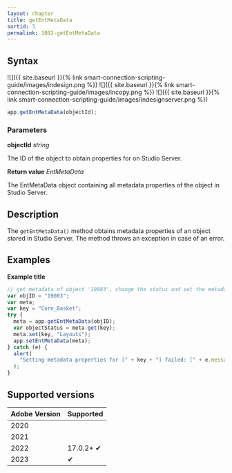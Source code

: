```yaml
---
layout: chapter
title: getEntMetaData
sortid: 3
permalink: 1082-getEntMetaData
---
```


## Syntax

![]({{ site.baseurl }}{% link smart-connection-scripting-guide/images/indesign.png %}) ![]({{ site.baseurl }}{% link smart-connection-scripting-guide/images/incopy.png %}) ![]({{ site.baseurl }}{% link smart-connection-scripting-guide/images/indesignserver.png %})

```javascript
app.getEntMetaData(objectId);
```

### Parameters

**objectId** _string_

The ID of the object to obtain properties for on Studio Server.

**Return value** _EntMetaData_

The EntMetaData object containing all metadata properties of the object in Studio Server.

## Description

The `getEntMetaData()` method obtains metadata properties of an object stored in Studio Server. The method throws an exception in case of an error.

## Examples

**Example title**

```javascript
// get metadata of object '19083', change the status and set the metadata on the server object.
var objID = "19083";
var meta;
var key = "Core_Basket";
try {
  meta = app.getEntMetaData(objID);
  var objectStatus = meta.get(key);
  meta.set(key, "Layouts");
  app.setEntMetaData(meta);
} catch (e) {
  alert(
    "Setting metadata properties for [" + key + "] failed: [" + e.message + "]."
  );
}
```

## Supported versions

| Adobe Version | Supported |
| ------------- | --------- |
| 2020          |           |
| 2021          |           |
| 2022          | 17.0.2+ ✔ |
| 2023          | ✔         |
